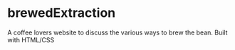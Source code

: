 # brewedExtraction
A coffee lovers website to discuss the various ways to brew the bean.  Built with HTML/CSS
